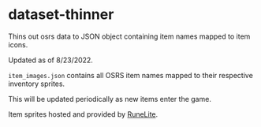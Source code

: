 # dataset-thinner
Thins out osrs data to JSON object containing item names mapped to item icons.

Updated as of 8/23/2022.
 
`item_images.json` contains all OSRS item names mapped to their respective inventory sprites. 

This will be updated periodically as new items enter the game.

Item sprites hosted and provided by [RuneLite](https://github.com/runelite).
